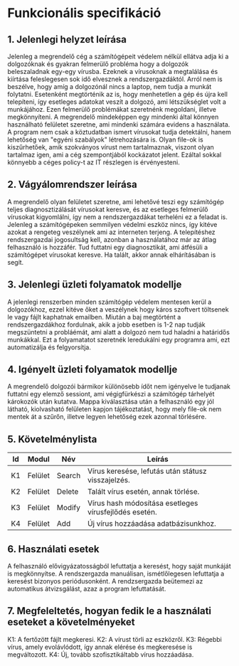 # Funkcionális specifikáció
## 1. Jelenlegi helyzet leírása

Jelenleg a megrendelő cég a számítógépeit védelem nélkül ellátva adja ki a dolgozóknak és gyakran felmerülő probléma hogy a dolgozók beleszaladnak egy-egy vírusba. Ezeknek a vírusoknak a megtalálása és kiírtása feleslegesen sok idő elvesznek a rendszergazdáktól. Arról nem is beszélve, hogy amíg a dolgozónál nincs a laptop, nem tudja a munkát folytatni. Esetenként megtörténik az is, hogy menhetetlen a gép és újra kell telepíteni, így esetleges adatokat veszít a dolgozó, ami létszükséglet volt a munkájához. Ezen felmerülő problémákat szeretnénk megoldani, illetve megkönnyíteni. A megrendelő mindeképpen egy mindenki által könnyen használható felületet szeretne, ami mindenki számára evidens a használata. A program nem csak a köztudatban ismert vírusokat tudja detektálni, hanem lehetőség van "egyéni szabályok" létrehozására is. Olyan file-ok is kiszűrhetőek, amik szokványos vírust nem tartalmaznak, viszont olyan tartalmaz igen, ami a cég szempontjából kockázatot jelent. Ezáltal sokkal könnyebb a céges policy-t az IT részlegen is érvényesteni.

## 2. Vágyálomrendszer leírása

A megrendelő olyan felületet szeretne, ami lehetővé teszi egy számítógép teljes diagnosztizálását vírusokat keresve, és az esetleges felmerülő vírusokat kigyomlálni, így nem a rendszergazdákat terheléni ez a feladat is. Jelenleg a számítógépeken semmilyen védelmi eszköz nincs, így kitéve azokat a rengeteg veszélynek ami az interneten terjeng. A telepítéshez rendszergazdai jogosultság kell, azonban a használatához már az átlag felhasználó is hozzáfér. Tud futtatni egy diagnosztikát, ami átfésüli a számítógépet vírusokat keresve. Ha talált, akkor annak elhárításában is segít.

## 3. Jelenlegi üzleti folyamatok modellje

A jelenlegi renszerben minden számítógép védelem mentesen kerül a dolgozókhoz, ezzel kitéve őket a veszélynek hogy káros szoftvert töltsenek le vagy fájlt kaphatnak emailben. Miután a baj megtörtént a rendszergazdákhoz fordulnak, akik a jobb esetben is 1-2 nap tudják megszüntetni a probláémát, ami alatt a dolgozó nem tud haladni a határidős munkákkal. Ezt a folyamatatot szeretnék leredukálni egy programra ami, ezt automatizálja és felgyorsítja.

## 4. Igényelt üzleti folyamatok modellje

A megrendelő dolgozói bármikor különösebb ídőt nem igényelve le tudjanak futtatni egy elemző sessiont, ami végigfürkészi a számítógép tárhelyét károkozók után kutatva. Mappa kiválasztása után a felhasználó egy jól látható, kiolvasható felületen kapjon tájékoztatást, hogy mely file-ok nem mentek át a szűrőn, illetve legyen lehetőség ezek azonnal törlésére.

## 5. Követelménylista

| Id | Modul | Név | Leírás |
| :---: | --- | --- | --- |
| K1 | Felület | Search | Vírus keresése, lefutás után státusz visszajelzés. |
| K2 | Felület | Delete | Talált vírus esetén, annak törlése. |
| K3 | Felület | Modify | Vírus hash módosítása esetleges vírusfejlődés esetén. |
| K4 | Felület | Add | Új vírus hozzáadása adatbázisunkhoz. |

## 6. Használati esetek

A felhasználó elővigyázatosságból lefuttatja a keresést, hogy saját munkáját is megkönnyítse.
A rendszergazda manuálisan, ismétlőlegesen lefuttatja a keresést bizonyos periódusonként.
A rendzsergazda beütemezi az automatikus átvizsgálást, azaz a program lefuttatását.

## 7. Megfeleltetés, hogyan fedik le a használati eseteket a követelményeket

K1: A fertőzött fájlt megkeresi.
K2: A vírust törli az eszközről.
K3: Régebbi vírus, amely evolávlódott, így annak elérése és megkeresése is megváltozott.
K4: Új, tovább szofisztikáltabb vírus hozzáadása.
